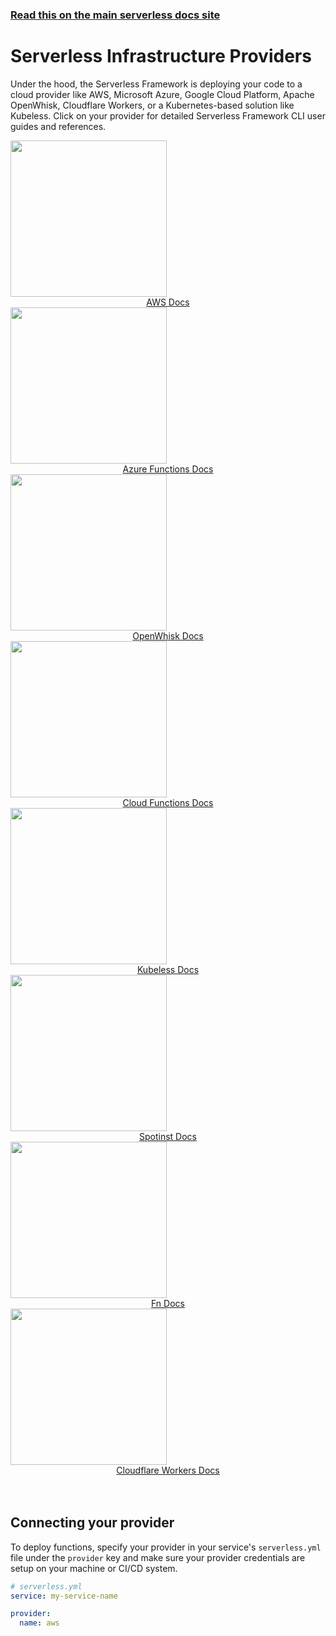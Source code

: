 <!--
title: Serverless - Infrastructure & Compute Providers
menuText: Provider CLI References
layout: Doc
-->

<!-- DOCS-SITE-LINK:START automatically generated  -->

### [Read this on the main serverless docs site](https://www.serverless.com/framework/docs/providers/)

<!-- DOCS-SITE-LINK:END -->

# Serverless Infrastructure Providers

Under the hood, the Serverless Framework is deploying your code to a cloud provider like AWS, Microsoft Azure, Google Cloud Platform, Apache OpenWhisk, Cloudflare Workers, or a Kubernetes-based solution like Kubeless. Click on your provider for detailed Serverless Framework CLI user guides and references.

<div class="docsSections">
  <div class="docsSection">
    <div class="docsSectionHeader">
      <a href="./aws/">
        <img src="https://s3-us-west-2.amazonaws.com/assets.site.serverless.com/images/aws-black.png" width="250" draggable="false"/>
      </a>
    </div>
    <div style="text-align:center;">
      <a href="./aws/">AWS Docs</a>
    </div>
  </div>
  <div class="docsSection">
    <div class="docsSectionHeader">
      <a href="./azure/">
        <img src="https://s3-us-west-2.amazonaws.com/assets.site.serverless.com/images/azure-black.png" width="250" draggable="false"/>
      </a>
    </div>
    <div style="text-align:center;">
      <a href="./azure/">Azure Functions Docs</a>
    </div>
  </div>
  <div class="docsSection">
    <div class="docsSectionHeader">
      <a href="./openwhisk/">
        <img src="https://s3-us-west-2.amazonaws.com/assets.site.serverless.com/images/openwhisk-black.png" width="250" draggable="false"/>
      </a>
    </div>
    <div style="text-align:center;">
      <a href="./openwhisk/">OpenWhisk Docs</a>
    </div>
  </div>
  <div class="docsSection">
    <div class="docsSectionHeader">
      <a href="./google/">
        <img src="https://s3-us-west-2.amazonaws.com/assets.site.serverless.com/images/gcf-black.png" width="250" draggable="false"/>
      </a>
    </div>
    <div style="text-align:center;">
      <a href="./google/">Cloud Functions Docs</a>
    </div>
  </div>
  <div class="docsSection">
    <div class="docsSectionHeader">
      <a href="./kubeless/">
        <img src="https://s3-us-west-2.amazonaws.com/assets.site.serverless.com/docs/kubeless-logos-black.png" width="250" draggable="false"/>
      </a>
    </div>
    <div style="text-align:center;">
      <a href="./kubeless/">Kubeless Docs</a>
    </div>
  </div>
  <div class="docsSection">
    <div class="docsSectionHeader">
      <a href="./spotinst/">
        <img src="https://s3-us-west-2.amazonaws.com/assets.site.serverless.com/docs/spotinst-logos-black-small.png" width="250" draggable="false"/>
      </a>
    </div>
    <div style="text-align:center;">
      <a href="./spotinst/">Spotinst Docs</a>
    </div>
  </div>
  <div class="docsSection">
    <div class="docsSectionHeader">
      <a href="./fn/">
        <img src="https://s3-us-west-2.amazonaws.com/assets.site.serverless.com/docs/fn-logo-black.png" width="250" draggable="false"/>
      </a>
    </div>
    <div style="text-align:center;">
      <a href="./fn/">Fn Docs</a>
    </div>
  </div>
  <div class="docsSection">
    <div class="docsSectionHeader">
      <a href="./cloudflare/">
        <img src="https://s3-us-west-2.amazonaws.com/assets.site.serverless.com/docs/cloudflare/cf-logo-v-dark-gray.png" width="250" draggable="false"/>
      </a>
    </div>
    <div style="text-align:center;">
      <a href="./cloudflare/">Cloudflare Workers Docs</a>
    </div>
  </div>

</div>
<br/>
<br/>

## Connecting your provider

To deploy functions, specify your provider in your service's `serverless.yml` file under the `provider` key and make sure your provider credentials are setup on your machine or CI/CD system.

```yml
# serverless.yml
service: my-service-name

provider:
  name: aws
```

